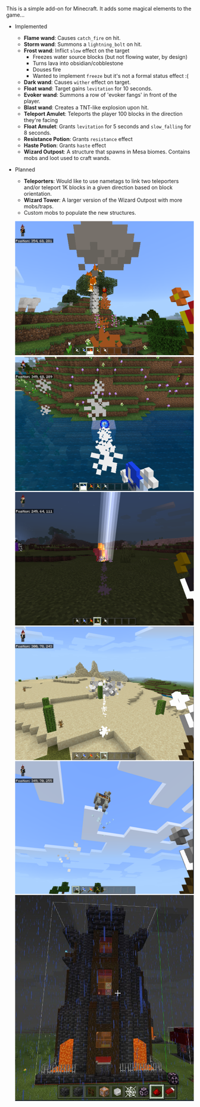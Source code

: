 This is a simple add-on for Minecraft. It adds some magical elements to the game...
- Implemented
  - **Flame wand**: Causes `catch_fire` on hit.
  - **Storm wand**: Summons a `lightning_bolt` on hit.
  - **Frost wand**: Inflict `slow` effect on the target
    - Freezes water source blocks (but not flowing water, by design)
    - Turns lava into obsidian/cobblestone
    - Douses fire
    - Wanted to implement `freeze` but it's not a formal status effect :(
  - **Dark wand**: Causes `wither` effect on target.
  - **Float wand**: Target gains `levitation` for 10 seconds.
  - **Evoker wand**: Summons a row of 'evoker fangs' in front of the player.
  - **Blast wand**: Creates a TNT-like explosion upon hit.
  - **Teleport Amulet**: Teleports the player 100 blocks in the direction they're facing
  - **Float Amulet**: Grants `levitation` for 5 seconds and `slow_falling` for 8 seconds.
  - **Resistance Potion**: Grants `resistance` effect
  - **Haste Potion**: Grants `haste` effect
  - **Wizard Outpost**: A structure that spawns in Mesa biomes. Contains mobs and loot used to craft wands.
- Planned
  - **Teleporters**: Would like to use nametags to link two teleporters and/or teleport 1K blocks in a given direction based on block orientation.
  - **Wizard Tower**: A larger version of the Wizard Outpost with more mobs/traps.
  - Custom mobs to populate the new structures.

  ![Alt text](media/flame.png "Flame wand")
  ![Alt text](media/freeze.png "Frost wand")
  ![Alt text](media/lightning.png "Storm wand")
  ![Alt text](media/dark.png "Dark wand")
  ![Alt text](media/float.png "Float wand")
  ![Alt text](media/wizard_outpost.jpg "Wizard Outpost")
  
